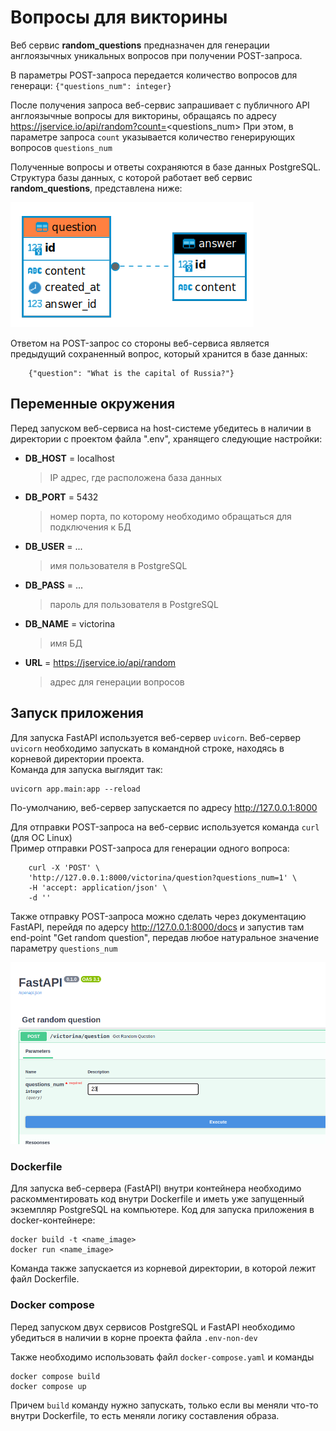 # Вопросы для викторины
Веб сервис **random_questions** предназначен для генерации англоязычных уникальных вопросов при получении POST-запроса.

В параметры POST-запроса передается количество вопросов для генераци:
`{"questions_num": integer}`

После получения запроса веб-сервис запрашивает с публичного API англоязычные вопросы для викторины, обращаясь по адресу https://jservice.io/api/random?count=<questions_num>
При этом, в параметре запроса `count` указывается количество генерирующих вопросов `questions_num`


Полученные вопросы и ответы сохраняются в базе данных PostgreSQL. \
Структура базы данных, с которой работает веб сервис **random_questions**, представлена ниже:

![](./readme_images/db_scheme.png)

Ответом на POST-запрос со стороны веб-сервиса является предыдущий сохраненный вопрос, который хранится в базе данных:
```
    {"question": "What is the capital of Russia?"}
```

## Переменные окружения
Перед запуском веб-сервиса на host-системе убедитесь в наличии в
директории с проектом файла ".env", хранящего следующие настройки:

* **DB_HOST** = localhost
  > IP адрес, где расположена база данных
* **DB_PORT** = 5432
  > номер порта, по которому необходимо обращаться для подключения к БД
* **DB_USER** = ...
  > имя пользователя в PostgreSQL
* **DB_PASS** = ...
  > пароль для пользователя в PostgreSQL
* **DB_NAME** = victorina
  >  имя БД
* **URL** = https://jservice.io/api/random
  > адрес для генерации вопросов


## Запуск приложения
Для запуска FastAPI используется веб-сервер `uvicorn`. Веб-сервер `uvicorn` необходимо запускать в командной строке, находясь в корневой директории проекта. \
Команда для запуска выглядит так:
```
uvicorn app.main:app --reload
```
По-умолчанию, веб-сервер запускается по адресу http://127.0.0.1:8000

Для отправки POST-запроса на веб-сервис используется команда `curl` (для ОС Linux)\
Пример отправки POST-запроса для генерации одного вопроса:
```
    curl -X 'POST' \
    'http://127.0.0.1:8000/victorina/question?questions_num=1' \
    -H 'accept: application/json' \
    -d ''
```
Также отправку POST-запроса можно сделать через документацию FastAPI, перейдя по адерсу http://127.0.0.1:8000/docs и запустив там end-point "Get random question", передав любое натуральное значение параметру `questions_num`

![](./readme_images/POST-query.png)

### Dockerfile
Для запуска веб-сервера (FastAPI) внутри контейнера необходимо раскомментировать код внутри Dockerfile и иметь уже запущенный экземпляр PostgreSQL на компьютере.
Код для запуска приложения в docker-контейнере:
```
docker build -t <name_image>
docker run <name_image>
```
Команда также запускается из корневой директории, в которой лежит файл Dockerfile.

### Docker compose
Перед запуском двух сервисов PostgreSQL и FastAPI необходимо убедиться в наличии в корне проекта файла `.env-non-dev`

Также необходимо использовать файл `docker-compose.yaml` и команды
```
docker compose build
docker compose up
```
Причем `build` команду нужно запускать, только если вы меняли что-то внутри Dockerfile, то есть меняли логику составления образа.
